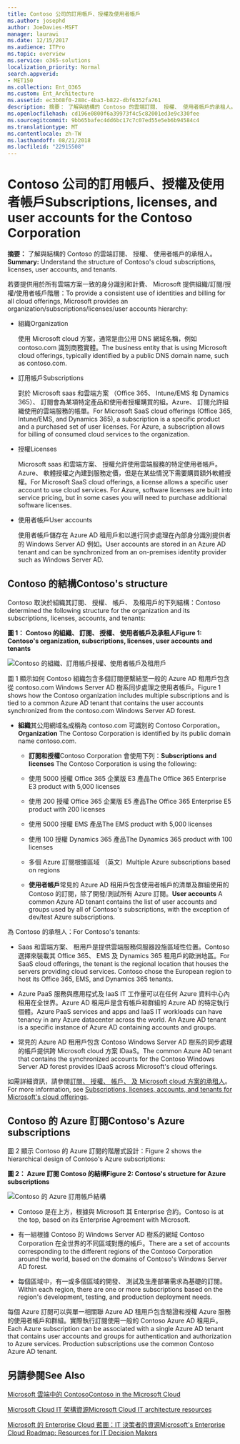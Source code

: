 ```yaml
---
title: Contoso 公司的訂用帳戶、授權及使用者帳戶
ms.author: josephd
author: JoeDavies-MSFT
manager: laurawi
ms.date: 12/15/2017
ms.audience: ITPro
ms.topic: overview
ms.service: o365-solutions
localization_priority: Normal
search.appverid:
- MET150
ms.collection: Ent_O365
ms.custom: Ent_Architecture
ms.assetid: ec3b08f0-288c-4ba3-b822-dbf6352fa761
description: 摘要： 了解與結構的 Contoso 的雲端訂閱、 授權、 使用者帳戶的承租人。
ms.openlocfilehash: cd196e0800f6a39973f4c5c82001ed3e9c330fee
ms.sourcegitcommit: 9bb65bafec4dd6bc17c7c07ed55e5eb6b94584c4
ms.translationtype: MT
ms.contentlocale: zh-TW
ms.lasthandoff: 08/21/2018
ms.locfileid: "22915508"
---
```

# <a name="subscriptions-licenses-and-user-accounts-for-the-contoso-corporation"></a><span data-ttu-id="05cff-103">Contoso 公司的訂用帳戶、授權及使用者帳戶</span><span class="sxs-lookup"><span data-stu-id="05cff-103">Subscriptions, licenses, and user accounts for the Contoso Corporation</span></span>

 <span data-ttu-id="05cff-104">**摘要：** 了解與結構的 Contoso 的雲端訂閱、 授權、 使用者帳戶的承租人。</span><span class="sxs-lookup"><span data-stu-id="05cff-104">**Summary:** Understand the structure of Contoso's cloud subscriptions, licenses, user accounts, and tenants.</span></span>
  
<span data-ttu-id="05cff-105">若要提供用於所有雲端方案一致的身分識別和計費、 Microsoft 提供組織/訂閱/授權/使用者帳戶階層：</span><span class="sxs-lookup"><span data-stu-id="05cff-105">To provide a consistent use of identities and billing for all cloud offerings, Microsoft provides an organization/subscriptions/licenses/user accounts hierarchy:</span></span>
  
- <span data-ttu-id="05cff-106">組織</span><span class="sxs-lookup"><span data-stu-id="05cff-106">Organization</span></span>
    
    <span data-ttu-id="05cff-107">使用 Microsoft cloud 方案，通常是由公用 DNS 網域名稱，例如 contoso.com 識別商務實體。</span><span class="sxs-lookup"><span data-stu-id="05cff-107">The business entity that is using Microsoft cloud offerings, typically identified by a public DNS domain name, such as contoso.com.</span></span>
    
- <span data-ttu-id="05cff-108">訂用帳戶</span><span class="sxs-lookup"><span data-stu-id="05cff-108">Subscriptions</span></span>
    
    <span data-ttu-id="05cff-p101">對於 Microsoft saas 和雲端方案 （Office 365、 Intune/EMS 和 Dynamics 365）、 訂閱會為某項特定產品和使用者授權購買的組。Azure、 訂閱允許組織使用的雲端服務的帳單。</span><span class="sxs-lookup"><span data-stu-id="05cff-p101">For Microsoft SaaS cloud offerings (Office 365, Intune/EMS, and Dynamics 365), a subscription is a specific product and a purchased set of user licenses. For Azure, a subscription allows for billing of consumed cloud services to the organization.</span></span>
    
- <span data-ttu-id="05cff-111">授權</span><span class="sxs-lookup"><span data-stu-id="05cff-111">Licenses</span></span>
    
    <span data-ttu-id="05cff-p102">Microsoft saas 和雲端方案、 授權允許使用雲端服務的特定使用者帳戶。Azure、 軟體授權之內建到服務定價，但是在某些情況下需要購買額外軟體授權。</span><span class="sxs-lookup"><span data-stu-id="05cff-p102">For Microsoft SaaS cloud offerings, a license allows a specific user account to use cloud services. For Azure, software licenses are built into service pricing, but in some cases you will need to purchase additional software licenses.</span></span>
    
- <span data-ttu-id="05cff-114">使用者帳戶</span><span class="sxs-lookup"><span data-stu-id="05cff-114">User accounts</span></span>
    
    <span data-ttu-id="05cff-115">使用者帳戶儲存在 Azure AD 租用戶和以進行同步處理在內部身分識別提供者的 Windows Server AD 例如。</span><span class="sxs-lookup"><span data-stu-id="05cff-115">User accounts are stored in an Azure AD tenant and can be synchronized from an on-premises identity provider such as Windows Server AD.</span></span>
    
## <a name="contosos-structure"></a><span data-ttu-id="05cff-116">Contoso 的結構</span><span class="sxs-lookup"><span data-stu-id="05cff-116">Contoso's structure</span></span>

<span data-ttu-id="05cff-117">Contoso 取決於組織其訂閱、 授權、 帳戶、 及租用戶的下列結構：</span><span class="sxs-lookup"><span data-stu-id="05cff-117">Contoso determined the following structure for the organization and its subscriptions, licenses, accounts, and tenants:</span></span>
  
<span data-ttu-id="05cff-118">**圖 1： Contoso 的組織、 訂閱、 授權、 使用者帳戶及承租人**</span><span class="sxs-lookup"><span data-stu-id="05cff-118">**Figure 1: Contoso's organization, subscriptions, licenses, user accounts and tenants**</span></span>

![Contoso 的組織、訂用帳戶授權、使用者帳戶及租用戶](media/Contoso-Poster/Subscriptions.png)
  
<span data-ttu-id="05cff-120">圖 1 顯示如何 Contoso 組織包含多個訂閱便繫結至一般的 Azure AD 租用戶包含從 contoso.com Windows Server AD 樹系同步處理之使用者帳戶。</span><span class="sxs-lookup"><span data-stu-id="05cff-120">Figure 1 shows how the Contoso organization includes multiple subscriptions and is tied to a common Azure AD tenant that contains the user accounts synchronized from the contoso.com Windows Server AD forest.</span></span>
  
- <span data-ttu-id="05cff-121">**組織**其公用網域名成稱為 contoso.com 可識別的 Contoso Corporation。</span><span class="sxs-lookup"><span data-stu-id="05cff-121">**Organization** The Contoso Corporation is identified by its public domain name contoso.com.</span></span>
    
  - <span data-ttu-id="05cff-122">**訂閱和授權**Contoso Corporation 會使用下列：</span><span class="sxs-lookup"><span data-stu-id="05cff-122">**Subscriptions and licenses** The Contoso Corporation is using the following:</span></span>
    
  - <span data-ttu-id="05cff-123">使用 5000 授權 Office 365 企業版 E3 產品</span><span class="sxs-lookup"><span data-stu-id="05cff-123">The Office 365 Enterprise E3 product with 5,000 licenses</span></span>
    
  - <span data-ttu-id="05cff-124">使用 200 授權 Office 365 企業版 E5 產品</span><span class="sxs-lookup"><span data-stu-id="05cff-124">The Office 365 Enterprise E5 product with 200 licenses</span></span>
    
  - <span data-ttu-id="05cff-125">使用 5000 授權 EMS 產品</span><span class="sxs-lookup"><span data-stu-id="05cff-125">The EMS product with 5,000 licenses</span></span>
    
  - <span data-ttu-id="05cff-126">使用 100 授權 Dynamics 365 產品</span><span class="sxs-lookup"><span data-stu-id="05cff-126">The Dynamics 365 product with 100 licenses</span></span>
    
  - <span data-ttu-id="05cff-127">多個 Azure 訂閱根據區域 （英文）</span><span class="sxs-lookup"><span data-stu-id="05cff-127">Multiple Azure subscriptions based on regions</span></span>
    
  - <span data-ttu-id="05cff-128">**使用者帳戶**常見的 Azure AD 租用戶包含使用者帳戶的清單及群組使用的 Contoso 的訂閱，除了開發/測試所有 Azure 訂閱。</span><span class="sxs-lookup"><span data-stu-id="05cff-128">**User accounts** A common Azure AD tenant contains the list of user accounts and groups used by all of Contoso's subscriptions, with the exception of dev/test Azure subscriptions.</span></span>
    
<span data-ttu-id="05cff-129">為 Contoso 的承租人：</span><span class="sxs-lookup"><span data-stu-id="05cff-129">For Contoso's tenants:</span></span>
  
- <span data-ttu-id="05cff-p103">Saas 和雲端方案、 租用戶是提供雲端服務伺服器設施區域性位置。Contoso 選擇來裝載其 Office 365、 EMS 及 Dynamics 365 租用戶的歐洲地區。</span><span class="sxs-lookup"><span data-stu-id="05cff-p103">For SaaS cloud offerings, the tenant is the regional location that houses the servers providing cloud services. Contoso chose the European region to host its Office 365, EMS, and Dynamics 365 tenants.</span></span> 
    
- <span data-ttu-id="05cff-p104">Azure PaaS 服務與應用程式及 IaaS IT 工作量可以在任何 Azure 資料中心內租用在全世界。Azure AD 租用戶是含有帳戶和群組的 Azure AD 的特定執行個體。</span><span class="sxs-lookup"><span data-stu-id="05cff-p104">Azure PaaS services and apps and IaaS IT workloads can have tenancy in any Azure datacenter across the world. An Azure AD tenant is a specific instance of Azure AD containing accounts and groups.</span></span>
    
- <span data-ttu-id="05cff-134">常見的 Azure AD 租用戶包含 Contoso Windows Server AD 樹系的同步處理的帳戶提供跨 Microsoft cloud 方案 IDaaS。</span><span class="sxs-lookup"><span data-stu-id="05cff-134">The common Azure AD tenant that contains the synchronized accounts for the Contoso Windows Server AD forest provides IDaaS across Microsoft's cloud offerings.</span></span>
    
<span data-ttu-id="05cff-135">如需詳細資訊，請參閱[訂閱、 授權、 帳戶、 及 Microsoft cloud 方案的承租人](subscriptions-licenses-accounts-and-tenants-for-microsoft-cloud-offerings.md)。</span><span class="sxs-lookup"><span data-stu-id="05cff-135">For more information, see [Subscriptions, licenses, accounts, and tenants for Microsoft's cloud offerings](subscriptions-licenses-accounts-and-tenants-for-microsoft-cloud-offerings.md).</span></span>
  
## <a name="contosos-azure-subscriptions"></a><span data-ttu-id="05cff-136">Contoso 的 Azure 訂閱</span><span class="sxs-lookup"><span data-stu-id="05cff-136">Contoso's Azure subscriptions</span></span>

<span data-ttu-id="05cff-137">圖 2 顯示 Contoso 的 Azure 訂閱的階層式設計：</span><span class="sxs-lookup"><span data-stu-id="05cff-137">Figure 2 shows the hierarchical design of Contoso's Azure subscriptions:</span></span>
  
<span data-ttu-id="05cff-138">**圖 2： Azure 訂閱 Contoso 的結構**</span><span class="sxs-lookup"><span data-stu-id="05cff-138">**Figure 2: Contoso's structure for Azure subscriptions**</span></span>

![Contoso 的 Azure 訂用帳戶結構](media/Contoso-Poster/Subscriptions-Nested.png)
  
- <span data-ttu-id="05cff-140">Contoso 是在上方，根據與 Microsoft 其 Enterprise 合約。</span><span class="sxs-lookup"><span data-stu-id="05cff-140">Contoso is at the top, based on its Enterprise Agreement with Microsoft.</span></span>
    
- <span data-ttu-id="05cff-141">有一組根據 Contoso 的 Windows Server AD 樹系的網域 Contoso Corporation 在全世界的不同區域對應的帳戶。</span><span class="sxs-lookup"><span data-stu-id="05cff-141">There are a set of accounts corresponding to the different regions of the Contoso Corporation around the world, based on the domains of Contoso's Windows Server AD forest.</span></span>
    
- <span data-ttu-id="05cff-142">每個區域中，有一或多個區域的開發、 測試及生產部署需求為基礎的訂閱。</span><span class="sxs-lookup"><span data-stu-id="05cff-142">Within each region, there are one or more subscriptions based on the region's development, testing, and production deployment needs.</span></span>
    
<span data-ttu-id="05cff-p105">每個 Azure 訂閱可以與單一相關聯 Azure AD 租用戶包含驗證和授權 Azure 服務的使用者帳戶和群組。實際執行訂閱使用一般的 Contoso Azure AD 租用戶。</span><span class="sxs-lookup"><span data-stu-id="05cff-p105">Each Azure subscription can be associated with a single Azure AD tenant that contains user accounts and groups for authentication and authorization to Azure services. Production subscriptions use the common Contoso Azure AD tenant.</span></span>
  
## <a name="see-also"></a><span data-ttu-id="05cff-145">另請參閱</span><span class="sxs-lookup"><span data-stu-id="05cff-145">See Also</span></span>

[<span data-ttu-id="05cff-146">Microsoft 雲端中的 Contoso</span><span class="sxs-lookup"><span data-stu-id="05cff-146">Contoso in the Microsoft Cloud</span></span>](contoso-in-the-microsoft-cloud.md)
  
[<span data-ttu-id="05cff-147">Microsoft Cloud IT 架構資源</span><span class="sxs-lookup"><span data-stu-id="05cff-147">Microsoft Cloud IT architecture resources</span></span>](microsoft-cloud-it-architecture-resources.md)

[<span data-ttu-id="05cff-148">Microsoft 的 Enterprise Cloud 藍圖：IT 決策者的資源</span><span class="sxs-lookup"><span data-stu-id="05cff-148">Microsoft's Enterprise Cloud Roadmap: Resources for IT Decision Makers</span></span>](https://sway.com/FJ2xsyWtkJc2taRD)




